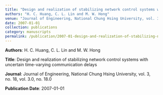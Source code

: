 ```yaml
---
title: "Design and realization of stabilizing network control systems with uncertain time-varying communication delays"
authors: "H. C. Huang, C. L. Lin and M. W. Hong"
venue: "Journal of Engineering, National Chung Hsing University, vol. 3, no. 18, vol. 3.0, no. 18.0"
date: 2007-01-01
collection: publications
category: manuscripts
permalink: /publication/2007-01-design-and-realization-of-stabilizing-network-control-systems-with-uncertain-time-varying-communication-delays
---
```


**Authors**: H. C. Huang, C. L. Lin and M. W. Hong

**Title**: Design and realization of stabilizing network control systems with uncertain time-varying communication delays

**Journal**: Journal of Engineering, National Chung Hsing University, vol. 3, no. 18, vol. 3.0, no. 18.0

**Publication Date**: 2007-01-01
